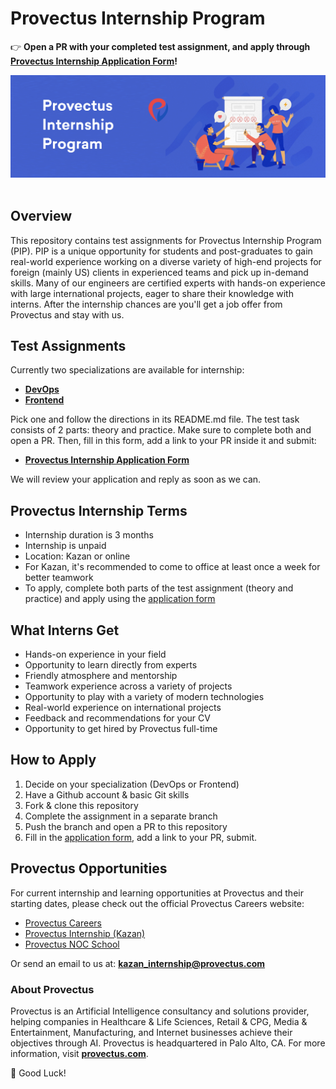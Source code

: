 # Provectus Internship Program 

:point_right:  **Open a PR with your completed test assignment, and apply through [Provectus Internship Application Form](https://docs.google.com/forms/d/e/1FAIpQLSfpIozuzxzbFILpA2u7i4H8B4QjKJ-rSXM8Y8qoMw)!**


<p align="center">
<img src="./images/provectus-internship-feature-image.jpg" width="1200px" alt="provectus-internship-program-feature-image"/>&nbsp;
</p>


## Overview 

This repository contains test assignments for Provectus Internship Program (PIP). PIP is a unique opportunity for students and post-graduates to gain real-world experience working on a diverse variety of high-end projects for foreign (mainly US) clients in experienced teams and pick up in-demand skills. Many of our engineers are certified experts with hands-on experience with large international projects, eager to share their knowledge with interns. After the internship chances are you'll get a job offer from Provectus and stay with us.    

## Test Assignments

Currently two specializations are available for internship: 

- **[DevOps](./devops)**
- **[Frontend](./frontend)**

Pick one and follow the directions in its README.md file.
The test task consists of 2 parts: theory and practice. 
Make sure to complete both and open a PR. Then, fill in this form, add a link to your PR inside it and submit: 

- **[Provectus Internship Application Form](https://docs.google.com/forms/d/e/1FAIpQLSfpIozuzxzbFILpA2u7i4H8B4QjKJ-rSXM8Y8qoMw)**

We will review your application and reply as soon as we can. 


## Provectus Internship Terms

- Internship duration is 3 months
- Internship is unpaid
- Location: Kazan or online
- For Kazan, it's recommended to come to office at least once a week for better teamwork
- To apply, complete both parts of the test assignment (theory and practice) and apply using the [application form](https://docs.google.com/forms/d/e/1FAIpQLSfpIozuzxzbFILpA2u7i4H8B4QjKJ-rSXM8Y8qoMwB0zV4TdQ/viewform) 

## What Interns Get

- Hands-on experience in your field
- Opportunity to learn directly from experts
- Friendly atmosphere and mentorship
- Teamwork experience across a variety of projects 
- Opportunity to play with a variety of modern technologies
- Real-world experience on international projects
- Feedback and recommendations for your CV
- Opportunity to get hired by Provectus full-time

## How to Apply 

1. Decide on your specialization (DevOps or Frontend)
2. Have a Github account & basic Git skills
3. Fork & clone this repository 
4. Complete the assignment in a separate branch
5. Push the branch and open a PR to this repository
6. Fill in the [application form](https://docs.google.com/forms/d/e/1FAIpQLSfpIozuzxzbFILpA2u7i4H8B4QjKJ-rSXM8Y8qoMwB0zV4TdQ/viewform), add a link to your PR, submit. 

## Provectus Opportunities

For current internship and learning opportunities at Provectus and their starting dates, please check out the official Provectus Careers website: 

- [Provectus Careers](https://careers.provectus.com/)
- [Provectus Internship (Kazan)](https://careers.provectus.com/internship-kazan/)
- [Provectus NOC School](https://careers.provectus.com/noc-school-provectus/)

Or send an email to us at: **kazan_internship@provectus.com**

### About Provectus
Provectus is an Artificial Intelligence consultancy and solutions provider, helping companies in Healthcare & Life Sciences, Retail & CPG, Media & Entertainment, Manufacturing, and Internet businesses achieve their objectives through AI. Provectus is headquartered in Palo Alto, CA. For more information, visit **[provectus.com](https://provectus.com/)**.


:tada: Good Luck!
